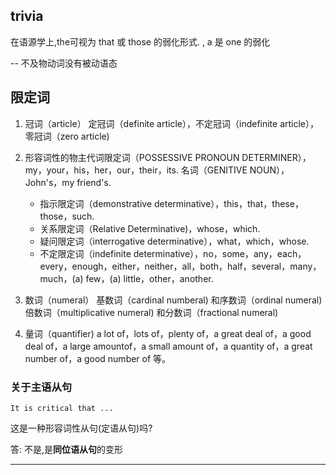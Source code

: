 ## trivia

在语源学上,the可视为 that 或 those 的弱化形式. , a 是 one 的弱化

--
不及物动词没有被动语态


## 限定词

1. 冠词（article） 定冠词（definite article），不定冠词（indefinite article），零冠词（zero article)

2. 形容词性的物主代词限定词（POSSESSIVE PRONOUN DETERMINER），my，your，his，her，our，their，its.
名词（GENITIVE NOUN），John's，my friend's.

	* 指示限定词（demonstrative determinative），this，that，these，those，such.
	* 关系限定词（Relative Determinative)，whose，which.
	* 疑问限定词（interrogative determinative），what，which，whose.
	* 不定限定词（indefinite determinative），no，some，any，each，every，enough，either，neither，all，both，half，several，many，much，(a) few，(a) little，other，another.

3. 数词（numeral） 基数词（cardinal numberal) 和序数词（ordinal numeral)
倍数词（multiplicative numeral) 和分数词（fractional numeral)

4. 量词（quantifier) a lot of，lots of，plenty of，a great deal of，a good deal of，a large amountof，a small amount of，a quantity of，a great number of，a good number of 等。


### 关于主语从句 

	It is critical that ...
	
这是一种形容词性从句(定语从句)吗?

答: 不是,是**同位语从句**的变形

---
